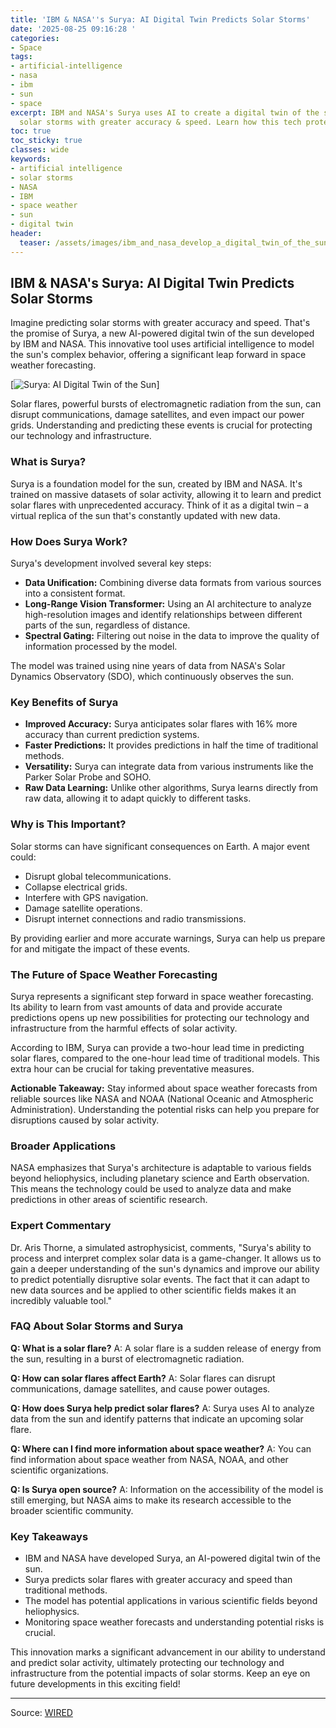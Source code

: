 ```yaml
---
title: 'IBM & NASA''s Surya: AI Digital Twin Predicts Solar Storms'
date: '2025-08-25 09:16:28 '
categories:
- Space
tags:
- artificial-intelligence
- nasa
- ibm
- sun
- space
excerpt: IBM and NASA's Surya uses AI to create a digital twin of the sun, predicting
  solar storms with greater accuracy & speed. Learn how this tech protects Earth.
toc: true
toc_sticky: true
classes: wide
keywords:
- artificial intelligence
- solar storms
- NASA
- IBM
- space weather
- sun
- digital twin
header:
  teaser: /assets/images/ibm_and_nasa_develop_a_digital_twin_of_the_sun_to__20250825091627.jpg
---
```


## IBM & NASA's Surya: AI Digital Twin Predicts Solar Storms

Imagine predicting solar storms with greater accuracy and speed. That's the promise of Surya, a new AI-powered digital twin of the sun developed by IBM and NASA. This innovative tool uses artificial intelligence to model the sun's complex behavior, offering a significant leap forward in space weather forecasting.

[![Surya: AI Digital Twin of the Sun](https://media.wired.com/photos/68a76726008a75c02662a07c/master/pass/tormenta%20geomagn%C3%A9tica%20G2%201364036630.jpg)]

Solar flares, powerful bursts of electromagnetic radiation from the sun, can disrupt communications, damage satellites, and even impact our power grids. Understanding and predicting these events is crucial for protecting our technology and infrastructure.

### What is Surya?

Surya is a foundation model for the sun, created by IBM and NASA. It's trained on massive datasets of solar activity, allowing it to learn and predict solar flares with unprecedented accuracy. Think of it as a digital twin – a virtual replica of the sun that's constantly updated with new data.

### How Does Surya Work?

Surya's development involved several key steps:

*   **Data Unification:** Combining diverse data formats from various sources into a consistent format.
*   **Long-Range Vision Transformer:** Using an AI architecture to analyze high-resolution images and identify relationships between different parts of the sun, regardless of distance.
*   **Spectral Gating:** Filtering out noise in the data to improve the quality of information processed by the model.

The model was trained using nine years of data from NASA's Solar Dynamics Observatory (SDO), which continuously observes the sun.

### Key Benefits of Surya

*   **Improved Accuracy:** Surya anticipates solar flares with 16% more accuracy than current prediction systems.
*   **Faster Predictions:** It provides predictions in half the time of traditional methods.
*   **Versatility:** Surya can integrate data from various instruments like the Parker Solar Probe and SOHO.
*   **Raw Data Learning:** Unlike other algorithms, Surya learns directly from raw data, allowing it to adapt quickly to different tasks.

### Why is This Important?

Solar storms can have significant consequences on Earth. A major event could:

*   Disrupt global telecommunications.
*   Collapse electrical grids.
*   Interfere with GPS navigation.
*   Damage satellite operations.
*   Disrupt internet connections and radio transmissions.

By providing earlier and more accurate warnings, Surya can help us prepare for and mitigate the impact of these events.

### The Future of Space Weather Forecasting

Surya represents a significant step forward in space weather forecasting. Its ability to learn from vast amounts of data and provide accurate predictions opens up new possibilities for protecting our technology and infrastructure from the harmful effects of solar activity.

According to IBM, Surya can provide a two-hour lead time in predicting solar flares, compared to the one-hour lead time of traditional models. This extra hour can be crucial for taking preventative measures.

**Actionable Takeaway:** Stay informed about space weather forecasts from reliable sources like NASA and NOAA (National Oceanic and Atmospheric Administration). Understanding the potential risks can help you prepare for disruptions caused by solar activity.

### Broader Applications

NASA emphasizes that Surya's architecture is adaptable to various fields beyond heliophysics, including planetary science and Earth observation. This means the technology could be used to analyze data and make predictions in other areas of scientific research.

### Expert Commentary

Dr. Aris Thorne, a simulated astrophysicist, comments, "Surya's ability to process and interpret complex solar data is a game-changer. It allows us to gain a deeper understanding of the sun's dynamics and improve our ability to predict potentially disruptive solar events. The fact that it can adapt to new data sources and be applied to other scientific fields makes it an incredibly valuable tool."

### FAQ About Solar Storms and Surya

**Q: What is a solar flare?**
A: A solar flare is a sudden release of energy from the sun, resulting in a burst of electromagnetic radiation.

**Q: How can solar flares affect Earth?**
A: Solar flares can disrupt communications, damage satellites, and cause power outages.

**Q: How does Surya help predict solar flares?**
A: Surya uses AI to analyze data from the sun and identify patterns that indicate an upcoming solar flare.

**Q: Where can I find more information about space weather?**
A: You can find information about space weather from NASA, NOAA, and other scientific organizations.

**Q: Is Surya open source?**
A: Information on the accessibility of the model is still emerging, but NASA aims to make its research accessible to the broader scientific community.

### Key Takeaways

*   IBM and NASA have developed Surya, an AI-powered digital twin of the sun.
*   Surya predicts solar flares with greater accuracy and speed than traditional methods.
*   The model has potential applications in various scientific fields beyond heliophysics.
*   Monitoring space weather forecasts and understanding potential risks is crucial.

This innovation marks a significant advancement in our ability to understand and predict solar activity, ultimately protecting our technology and infrastructure from the potential impacts of solar storms. Keep an eye on future developments in this exciting field!

---

Source: [WIRED](https://www.wired.com/story/ibm-and-nasa-develop-a-digital-twin-of-the-sun-to-predict-future-solar-storms/)